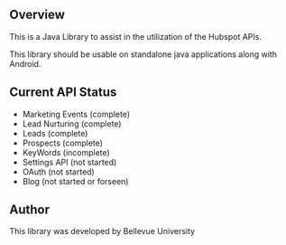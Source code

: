 Overview
-------------
This is a Java Library to assist in the utilization of the Hubspot APIs.

This library should be usable on standalone java applications along with Android.

Current API Status
-------------
* Marketing Events (complete)
* Lead Nurturing (complete)
* Leads (complete)
* Prospects (complete)
* KeyWords (incomplete)
* Settings API (not started)
* OAuth (not started)
* Blog (not started or forseen)

Author
-------------
This library was developed by Bellevue University

